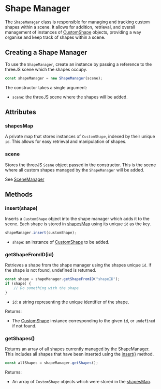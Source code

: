 # Shape Manager
The ```ShapeManager``` class is responsible for managing and tracking custom shapes within a scene. It allows for addition, retrieval, and overall management of instances of [CustomShape](./custom_shape.md) objects, providing a way organise and keep track of shapes within a scene.

## Creating a Shape Manager
To use the ```ShapeManager```, create an instance by passing a reference to the threeJS scene which the shapes occupy.
```javascript
const shapeManager = new ShapeManager(scene);
```
The constructor takes a single argument:
- ```scene```: the threeJS scene where the shapes will be added.

## Attributes
### shapesMap
A private map that stores instances of ```CustomShape```, indexed by their unique ```id```. This allows for easy retrieval and manipulation of shapes.
### scene
Stores the threeJS ```Scene``` object passed in the constructor. This is the scene where all custom shapes managed by the ```ShapeManager``` will be added.

See [SceneManager](./scene_manager.md/#scene-manager)

## Methods
### insert(shape)
Inserts a ```CustomShape``` object into the shape manager which adds it to the scene. Each shape is stored in [shapesMap](#shapesmap) using its unique ```id``` as the key.
```javascript
shapeManager.insert(customShape);
```
- ```shape```: an instance of [CustomShape](./custom_shape.md) to be added.

### getShapeFromID(id)
Retrieves a shape from the shape manager using the shapes unique ```id```. If the shape is not found, undefined is returned.
```javascript
const shape = shapeManager.getShapeFromID("shapeID");
if (shape) {
    // Do something with the shape
}
```
- ```id```: a string representing the unique identifier of the shape.

Returns:
- The [CustomShape](./custom_shape.md) instance corresponding to the given ```id```, or ```undefined``` if not found.

### getShapes()
Returns an array of all shapes currently managed by the ShapeManager. This includes all shapes that have been inserted using the [insert()](#insertshape) method.
```javascript
const allShapes = shapeManager.getShapes();
```
Returns:
- An array of ```CustomShape``` objects which were stored in the [shapesMap](#shapesmap).